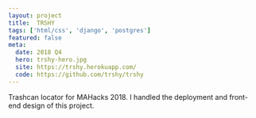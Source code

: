```yaml
---
layout: project
title:  TRSHY
tags: ['html/css', 'django', 'postgres']
featured: false
meta:
  date: 2018 Q4
  hero: trshy-hero.jpg
  site: https://trshy.herokuapp.com/
  code: https://github.com/trshy/trshy
---
```


Trashcan locator for MAHacks 2018. I handled the deployment and front-end design
of this project.
